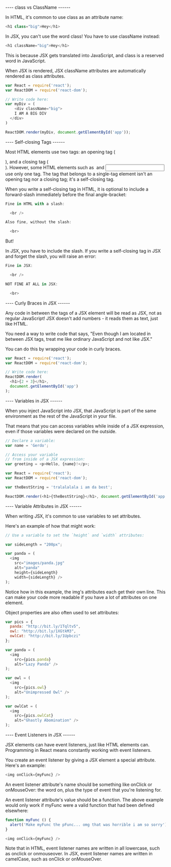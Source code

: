 ---- class vs ClassName ------

In HTML, it's common to use class as an attribute name:
```javascript
<h1 class="big">Hey</h1>
```
In JSX, you can't use the word class! You have to use className instead:
```javascript
<h1 className="big">Hey</h1>
```
This is because JSX gets translated into JavaScript, and class is a reserved word in JavaScript.

When JSX is rendered, JSX className attributes are automatically rendered as class attributes.

```javascript
var React = require('react');
var ReactDOM = require('react-dom');

// Write code here:
var myDiv = (
	<div className="big">
    I AM A BIG DIV
  </div>
)

ReactDOM.render(myDiv, document.getElementById('app'));
```

---- Self-closing Tags ------

Most HTML elements use two tags: an opening tag (<div>), and a closing tag (</div>). However, some HTML elements such as <img> and <input> use only one tag. The tag that belongs to a single-tag element isn't an opening tag nor a closing tag; it's a self-closing tag.

When you write a self-closing tag in HTML, it is optional to include a forward-slash immediately before the final angle-bracket:

```javascript
Fine in HTML with a slash:

  <br />

Also fine, without the slash:

  <br>
```
But!

In JSX, you have to include the slash. If you write a self-closing tag in JSX and forget the slash, you will raise an error:
```javascript
Fine in JSX:

  <br />

NOT FINE AT ALL in JSX:

  <br>
```
---- Curly Braces in JSX ------

Any code in between the tags of a JSX element will be read as JSX, not as regular JavaScript! JSX doesn't add numbers - it reads them as text, just like HTML.

You need a way to write code that says, "Even though I am located in between JSX tags, treat me like ordinary JavaScript and not like JSX."

You can do this by wrapping your code in curly braces.
```javascript
var React = require('react');
var ReactDOM = require('react-dom');

// Write code here:
ReactDOM.render(
  <h1>{2 + 3}</h1>,
  document.getElementById('app')
);
```
---- Variables in JSX ------

When you inject JavaScript into JSX, that JavaScript is part of the same environment as the rest of the JavaScript in your file.

That means that you can access variables while inside of a JSX expression, even if those variables were declared on the outside.

```javascript
// Declare a variable:
var name = 'Gerdo';

// Access your variable
// from inside of a JSX expression:
var greeting = <p>Hello, {name}!</p>;
```

```javascript
var React = require('react');
var ReactDOM = require('react-dom');

var theBestString = 'tralalalala i am da best';

ReactDOM.render(<h1>{theBestString}</h1>, document.getElementById('app'));
```
---- Variable Attributes in JSX ------

When writing JSX, it's common to use variables to set attributes.

Here's an example of how that might work:
```javascript
// Use a variable to set the `height` and `width` attributes:

var sideLength = "200px";

var panda = (
  <img
    src="images/panda.jpg"
    alt="panda"
    height={sideLength}
    width={sideLength} />
);
```
Notice how in this example, the img's attributes each get their own line. This can make your code more readable if you have a lot of attributes on one element.

Object properties are also often used to set attributes:

```javascript
var pics = {
  panda: "http://bit.ly/1Tqltv5",
  owl: "http://bit.ly/1XGtkM3",
  owlCat: "http://bit.ly/1Upbczi"
};

var panda = (
  <img
    src={pics.panda}
    alt="Lazy Panda" />
);

var owl = (
  <img
    src={pics.owl}
    alt="Unimpressed Owl" />
);

var owlCat = (
  <img
    src={pics.owlCat}
    alt="Ghastly Abomination" />
);
```
---- Event Listeners in JSX ------

JSX elements can have event listeners, just like HTML elements can. Programming in React means constantly working with event listeners.

You create an event listener by giving a JSX element a special attribute. Here's an example:
```javascript
<img onClick={myFunc} />
```
An event listener attribute's name should be something like onClick or onMouseOver: the word on, plus the type of event that you're listening for.

An event listener attribute's value should be a function. The above example would only work if myFunc were a valid function that had been defined elsewhere:
```javascript
function myFunc () {
  alert('Make myFunc the pFunc... omg that was horrible i am so sorry');
}

<img onClick={myFunc} />
```
Note that in HTML, event listener names are written in all lowercase, such as onclick or onmouseover. In JSX, event listener names are written in camelCase, such as onClick or onMouseOver.
